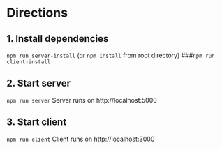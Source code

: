 # Directions

## 1. Install dependencies

`npm run server-install` (or `npm install` from root directory)
###`npm run client-install`

## 2. Start server
`npm run server`
Server runs on http://localhost:5000

## 3. Start client
`npm run client`
Client runs on http://localhost:3000










